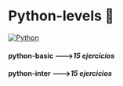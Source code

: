 # Python-levels 🐍

[![Python](https://img.shields.io/badge/Python-3.9+-yellow?style=for-the-badge&logo=python&logoColor=white&labelColor=101010)](https://python.org)

#### python-basic --->*15 ejercicios*

#### python-inter --->*15 ejercicios*
